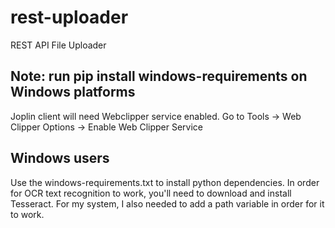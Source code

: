 # rest-uploader
REST API File Uploader

## Note: run pip install windows-requirements on Windows platforms

Joplin client will need Webclipper service enabled.
Go to Tools -> Web Clipper Options -> Enable Web Clipper Service

## Windows users
Use the windows-requirements.txt to install python dependencies. In order for
OCR text recognition to work, you'll need to download and install Tesseract.
For my system, I also needed to add a path variable in order for it to work.
